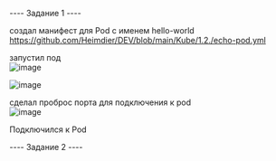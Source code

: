 
---- Задание 1 ----

создал манифест для Pod с именем hello-world    
https://github.com/Heimdier/DEV/blob/main/Kube/1.2./echo-pod.yml

запустил под   
![image](https://github.com/user-attachments/assets/1656d8c8-f07d-4224-9f49-ef5d3fa8ac5a)  

![image](https://github.com/user-attachments/assets/f431a6f8-d0cd-4108-a8c4-50096befd2af)

сделал проброс порта для подключения к pod    
![image](https://github.com/user-attachments/assets/88dd3ca2-0a89-4865-a4c0-7fd790574af2)


Подключился к Pod

---- Задание 2 ----







